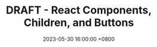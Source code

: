 ---
layout: post
title: "DRAFT - React Components, Children, and Buttons"
date: 2023-05-30 16:00:00 +0800
categories: react component button input conditional checkbox
---